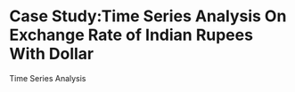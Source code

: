 # Case Study:Time Series Analysis On Exchange Rate of Indian Rupees With Dollar
Time Series Analysis

